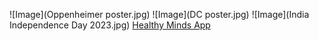 ![Image](Oppenheimer poster.jpg)
![Image](DC poster.jpg)
![Image](India Independence Day 2023.jpg)
<a href="https://drive.google.com/file/d/1a-U8N1eKLJek6wcKv3XcJBW2IsOlyfb9/view?usp=drive_link">Healthy Minds App</a>
